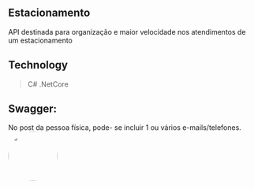 ## Estacionamento 

 API destinada para organização e maior velocidade nos atendimentos de um estacionamento


## Technology

>C#
>.NetCore

## Swagger:
No post da pessoa física, pode- se incluir 1 ou vários e-mails/telefones.
 <img style="border-radius: 50%;" src="C:\Users\marin\OneDrive\Imagens\Saved Pictures\Imagem1" width="100px;" alt=""/>
 <br />

 
